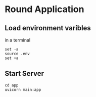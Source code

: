 # Round Application
## Load environment varibles
in a terminal
```
set -a
source .env
set +a
```

## Start Server

```
cd app
uvicorn main:app
```
